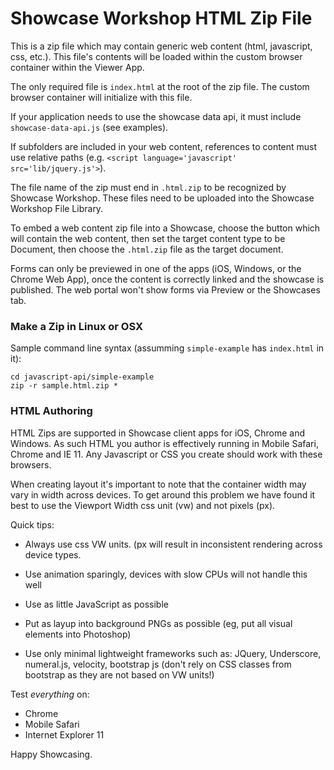 

Showcase Workshop HTML Zip File
======================================

This is a zip file which may contain generic web content (html, javascript, css, etc.). This file's contents
will be loaded within the custom browser container within the Viewer App.

The only required file is `index.html` at the root of the zip file. The custom browser container will
initialize with this file.

If your application needs to use the showcase data api, it must include `showcase-data-api.js` (see examples).

If subfolders are included in your web content, references to content must use relative
paths (e.g. `<script language='javascript' src='lib/jquery.js'>`).

The file name of the zip must end in `.html.zip` to be recognized by Showcase Workshop. These files need to be
uploaded into the Showcase Workshop File Library.

To embed a web content zip file into a Showcase, choose the button which will contain the web content, then set
the target content type to be Document, then choose the `.html.zip` file as the target document.

Forms can only be previewed in one of the apps (iOS, Windows, or the Chrome Web App), once the content is correctly
linked and the showcase is published. The web portal won't show forms via Preview or the Showcases tab.


### Make a Zip in Linux or OSX

Sample command line syntax (assumming `simple-example` has `index.html` in it):

    cd javascript-api/simple-example
    zip -r sample.html.zip *



### HTML Authoring

HTML Zips are supported in Showcase client apps for iOS, Chrome and Windows.  As such HTML you author is 
effectively running in Mobile Safari, Chrome and IE 11.  Any Javascript or CSS you create should work with these
browsers.

When creating layout it's important to note that the container width may vary in width across devices. To get 
around this problem we have found it best to use the Viewport Width css unit (vw) and not pixels (px). 

Quick tips:

  - Always use css VW units.  (px will result in inconsistent rendering across device types.
  - Use animation sparingly, devices with slow CPUs will not handle this well
  - Use as little JavaScript as possible 
  - Put as layup into background PNGs as possible (eg, put all visual elements into Photoshop)

  - Use only minimal lightweight frameworks such as: JQuery, Underscore, numeral.js, velocity, 
  bootstrap js (don't rely on CSS classes from bootstrap as they are not based on VW units!)

Test *everything* on: 

  - Chrome
  - Mobile Safari
  - Internet Explorer 11




Happy Showcasing.
